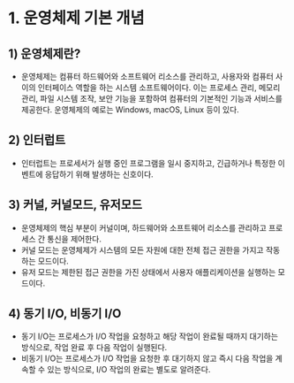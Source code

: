 # 1. 운영체제 기본 개념
## 1) 운영체제란?
- 운영체제는 컴퓨터 하드웨어와 소프트웨어 리소스를 관리하고, 사용자와 컴퓨터 사이의 인터페이스 역할을 하는 시스템 소프트웨어이다. 이는 프로세스 관리, 메모리 관리, 파일 시스템 조작, 보안 기능을 포함하여 컴퓨터의 기본적인 기능과 서비스를 제공한다. 운영체제의 예로는 Windows, macOS, Linux 등이 있다.
## 2) 인터럽트
- 인터럽트는 프로세서가 실행 중인 프로그램을 일시 중지하고, 긴급하거나 특정한 이벤트에 응답하기 위해 발생하는 신호이다.

## 3) 커널, 커널모드, 유저모드
- 운영체제의 핵심 부분이 커널이며, 하드웨어와 소프트웨어 리소스를 관리하고 프로세스 간 통신을 제어한다.
- 커널 모드는 운영체제가 시스템의 모든 자원에 대한 전체 접근 권한을 가지고 작동하는 모드이다.
- 유저 모드는 제한된 접근 권한을 가진 상태에서 사용자 애플리케이션을 실행하는 모드이다.

## 4) 동기 I/O, 비동기 I/O
- 동기 I/O는 프로세스가 I/O 작업을 요청하고 해당 작업이 완료될 때까지 대기하는 방식으로, 작업 완료 후 다음 작업이 실행된다.
- 비동기 I/O는 프로세스가 I/O 작업을 요청한 후 대기하지 않고 즉시 다음 작업을 계속할 수 있는 방식으로, I/O 작업의 완료는 별도로 알려준다.
